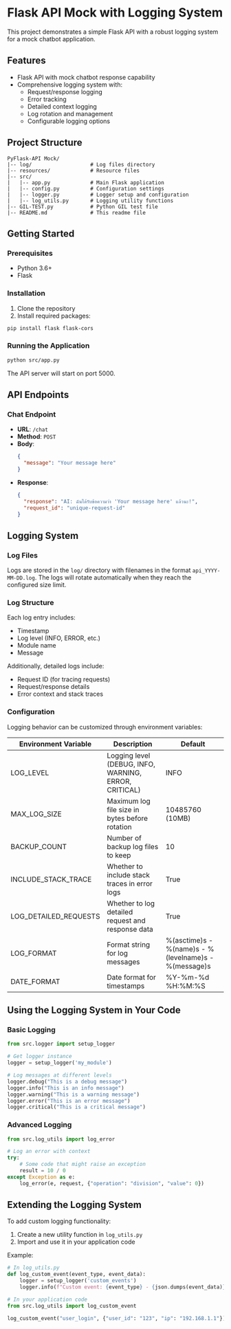 # Flask API Mock with Logging System

This project demonstrates a simple Flask API with a robust logging system for a mock chatbot application.

## Features

- Flask API with mock chatbot response capability
- Comprehensive logging system with:
  - Request/response logging
  - Error tracking
  - Detailed context logging
  - Log rotation and management
  - Configurable logging options

## Project Structure

```
PyFlask-API Mock/
|-- log/                   # Log files directory
|-- resources/             # Resource files
|-- src/
|   |-- app.py             # Main Flask application
|   |-- config.py          # Configuration settings
|   |-- logger.py          # Logger setup and configuration
|   |-- log_utils.py       # Logging utility functions
|-- GIL-TEST.py            # Python GIL test file
|-- README.md              # This readme file
```

## Getting Started

### Prerequisites

- Python 3.6+
- Flask

### Installation

1. Clone the repository
2. Install required packages:

```bash
pip install flask flask-cors
```

### Running the Application

```bash
python src/app.py
```

The API server will start on port 5000.

## API Endpoints

### Chat Endpoint

- **URL**: `/chat`
- **Method**: `POST`
- **Body**:
  ```json
  {
    "message": "Your message here"
  }
  ```
- **Response**:
  ```json
  {
    "response": "AI: ฉันได้รับข้อความว่า 'Your message here' แล้วนะ!",
    "request_id": "unique-request-id"
  }
  ```

## Logging System

### Log Files

Logs are stored in the `log/` directory with filenames in the format `api_YYYY-MM-DD.log`. The logs will rotate automatically when they reach the configured size limit.

### Log Structure

Each log entry includes:
- Timestamp
- Log level (INFO, ERROR, etc.)
- Module name
- Message

Additionally, detailed logs include:
- Request ID (for tracing requests)
- Request/response details
- Error context and stack traces

### Configuration

Logging behavior can be customized through environment variables:

| Environment Variable | Description | Default |
|----------------------|-------------|---------|
| LOG_LEVEL | Logging level (DEBUG, INFO, WARNING, ERROR, CRITICAL) | INFO |
| MAX_LOG_SIZE | Maximum log file size in bytes before rotation | 10485760 (10MB) |
| BACKUP_COUNT | Number of backup log files to keep | 10 |
| INCLUDE_STACK_TRACE | Whether to include stack traces in error logs | True |
| LOG_DETAILED_REQUESTS | Whether to log detailed request and response data | True |
| LOG_FORMAT | Format string for log messages | %(asctime)s - %(name)s - %(levelname)s - %(message)s |
| DATE_FORMAT | Date format for timestamps | %Y-%m-%d %H:%M:%S |

## Using the Logging System in Your Code

### Basic Logging

```python
from src.logger import setup_logger

# Get logger instance
logger = setup_logger('my_module')

# Log messages at different levels
logger.debug("This is a debug message")
logger.info("This is an info message")
logger.warning("This is a warning message")
logger.error("This is an error message")
logger.critical("This is a critical message")
```

### Advanced Logging

```python
from src.log_utils import log_error

# Log an error with context
try:
    # Some code that might raise an exception
    result = 10 / 0
except Exception as e:
    log_error(e, request, {"operation": "division", "value": 0})
```

## Extending the Logging System

To add custom logging functionality:

1. Create a new utility function in `log_utils.py`
2. Import and use it in your application code

Example:

```python
# In log_utils.py
def log_custom_event(event_type, event_data):
    logger = setup_logger('custom_events')
    logger.info(f"Custom event: {event_type} - {json.dumps(event_data)}")

# In your application code
from src.log_utils import log_custom_event

log_custom_event("user_login", {"user_id": "123", "ip": "192.168.1.1"})
```
